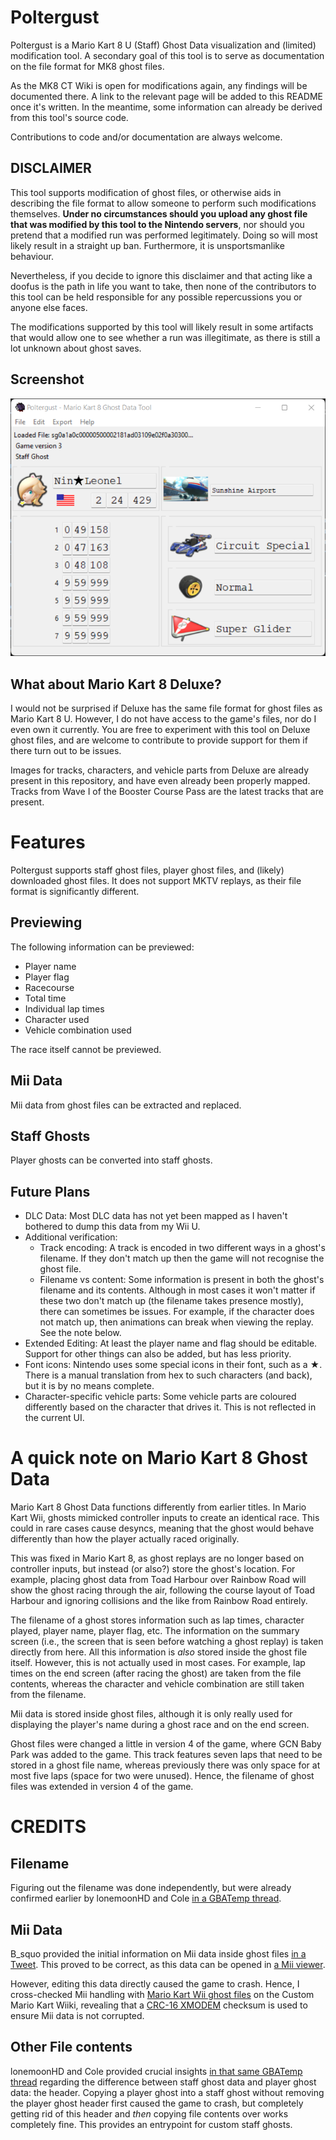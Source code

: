 # Poltergust

Poltergust is a Mario Kart 8 U (Staff) Ghost Data visualization and (limited) modification tool. A secondary goal of this tool is to serve as documentation on the file format for MK8 ghost files.

As the MK8 CT Wiki is open for modifications again, any findings will be documented there. A link to the relevant page will be added to this README once it's written. In the meantime, some information can already be derived from this tool's source code.

Contributions to code and/or documentation are always welcome.

## DISCLAIMER
This tool supports modification of ghost files, or otherwise aids in describing the file format to allow someone to perform such modifications themselves. **Under no circumstances should you upload any ghost file that was modified by this tool to the Nintendo servers**, nor should you pretend that a modified run was performed legitimately. Doing so will most likely result in a straight up ban. Furthermore, it is unsportsmanlike behaviour.

Nevertheless, if you decide to ignore this disclaimer and that acting like a doofus is the path in life you want to take, then none of the contributors to this tool can be held responsible for any possible repercussions you or anyone else faces.

The modifications supported by this tool will likely result in some artifacts that would allow one to see whether a run was illegitimate, as there is still a lot unknown about ghost saves.

## Screenshot
![tool-preview](resources/screenshots/tool-preview.png)

## What about Mario Kart 8 Deluxe?
I would not be surprised if Deluxe has the same file format for ghost files as Mario Kart 8 U. However, I do not have access to the game's files, nor do I even own it currently. You are free to experiment with this tool on Deluxe ghost files, and are welcome to contribute to provide support for them if there turn out to be issues.

Images for tracks, characters, and vehicle parts from Deluxe are already present in this repository, and have even already been properly mapped. Tracks from Wave I of the Booster Course Pass are the latest tracks that are present.

# Features
Poltergust supports staff ghost files, player ghost files, and (likely) downloaded ghost files. It does not support MKTV replays, as their file format is significantly different.

## Previewing
The following information can be previewed:
- Player name
- Player flag
- Racecourse
- Total time
- Individual lap times
- Character used
- Vehicle combination used

The race itself cannot be previewed.

## Mii Data
Mii data from ghost files can be extracted and replaced.

## Staff Ghosts
Player ghosts can be converted into staff ghosts.

## Future Plans
- DLC Data: Most DLC data has not yet been mapped as I haven't bothered to dump this data from my Wii U.
- Additional verification:
    - Track encoding: A track is encoded in two different ways in a ghost's filename. If they don't match up then the game will not recognise the ghost file.
    - Filename vs content: Some information is present in both the ghost's filename and its contents. Although in most cases it won't matter if these two don't match up (the filename takes presence mostly), there can sometimes be issues. For example, if the character does not match up, then animations can break when viewing the replay. See the note below.
- Extended Editing: At least the player name and flag should be editable. Support for other things can also be added, but has less priority.
- Font icons: Nintendo uses some special icons in their font, such as a ★. There is a manual translation from hex to such characters (and back), but it is by no means complete.
- Character-specific vehicle parts: Some vehicle parts are coloured differently based on the character that drives it. This is not reflected in the current UI.

# A quick note on Mario Kart 8 Ghost Data
Mario Kart 8 Ghost Data functions differently from earlier titles. In Mario Kart Wii, ghosts mimicked controller inputs to create an identical race. This could in rare cases cause desyncs, meaning that the ghost would behave differently than how the player actually raced originally.

This was fixed in Mario Kart 8, as ghost replays are no longer based on controller inputs, but instead (or also?) store the ghost's location. For example, placing ghost data from Toad Harbour over Rainbow Road will show the ghost racing through the air, following the course layout of Toad Harbour and ignoring collisions and the like from Rainbow Road entirely.


The filename of a ghost stores information such as lap times, character played, player name, player flag, etc. The information on the summary screen (i.e., the screen that is seen before watching a ghost replay) is taken directly from here. All this information is _also_ stored inside the ghost file itself. However, this is not actually used in most cases. For example, lap times on the end screen (after racing the ghost) are taken from the file contents, whereas the character and vehicle combination are still taken from the filename.

Mii data is stored inside ghost files, although it is only really used for displaying the player's name during a ghost race and on the end screen.

Ghost files were changed a little in version 4 of the game, where GCN Baby Park was added to the game. This track features seven laps that need to be stored in a ghost file name, whereas previously there was only space for at most five laps (space for two were unused). Hence, the filename of ghost files was extended in version 4 of the game.

# CREDITS
## Filename
Figuring out the filename was done independently, but were already confirmed earlier by lonemoonHD and Cole [in a GBATemp thread](https://gbatemp.net/threads/post-your-wiiu-cheat-codes-here.395443/page-454#post-8640417).

## Mii Data
B_squo provided the initial information on Mii data inside ghost files [in a Tweet](https://twitter.com/b_squo/status/1412392477080834056). This proved to be correct, as this data can be opened in [a Mii viewer](https://kazuki-4ys.github.io/web_apps/MiiInfoEditorCTR/).

However, editing this data directly caused the game to crash. Hence, I cross-checked Mii handling with [Mario Kart Wii ghost files](https://wiki.tockdom.com/wiki/RKG_(File_Format)) on the Custom Mario Kart Wiiki, revealing that a [CRC-16 XMODEM](https://crccalc.com/) checksum is used to ensure Mii data is not corrupted.

## Other File contents
lonemoonHD and Cole provided crucial insights [in that same GBATemp thread](https://gbatemp.net/threads/post-your-wiiu-cheat-codes-here.395443/page-454#post-8640417) regarding the difference between staff ghost data and player ghost data: the header. Copying a player ghost into a staff ghost without removing the player ghost header first caused the game to crash, but completely getting rid of this header and _then_ copying file contents over works completely fine. This provides an entrypoint for custom staff ghosts.
